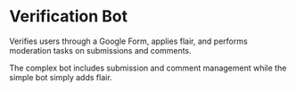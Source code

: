 # Verification Bot

Verifies users through a Google Form, applies flair, and performs moderation tasks on submissions and comments.

The complex bot includes submission and comment management while the simple bot simply adds flair.